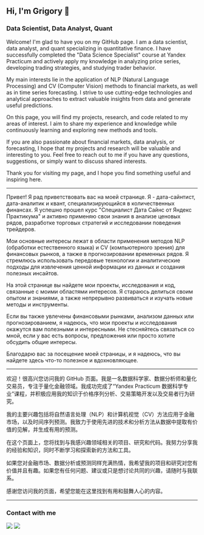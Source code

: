 ## Hi, I'm Grigory 👋
### Data Scientist, Data Analyst, Quant

Welcome! I'm glad to have you on my GitHub page. I am a data scientist, data analyst, and quant specializing in quantitative finance. I have successfully completed the "Data Science Specialist" course at Yandex Practicum and actively apply my knowledge in analyzing price series, developing trading strategies, and studying trader behavior.

My main interests lie in the application of NLP (Natural Language Processing) and CV (Computer Vision) methods to financial markets, as well as in time series forecasting. I strive to use cutting-edge technologies and analytical approaches to extract valuable insights from data and generate useful predictions.

On this page, you will find my projects, research, and code related to my areas of interest. I aim to share my experience and knowledge while continuously learning and exploring new methods and tools.

If you are also passionate about financial markets, data analysis, or forecasting, I hope that my projects and research will be valuable and interesting to you. Feel free to reach out to me if you have any questions, suggestions, or simply want to discuss shared interests.

Thank you for visiting my page, and I hope you find something useful and inspiring here.

******************************************************
Привет! Я рад приветствовать вас на моей странице. Я - дата-сайнтист, дата-аналитик и квант, специализирующийся в количественных финансах. Я успешно прошел курс "Специалист Дата Сайнс от Яндекс Практикума" и активно применяю свои знания в анализе ценовых рядов, разработке торговых стратегий и исследовании поведения трейдеров.

Мои основные интересы лежат в области применения методов NLP (обработки естественного языка) и CV (компьютерного зрения) для финансовых рынков, а также в прогнозировании временных рядов. Я стремлюсь использовать передовые технологии и аналитические подходы для извлечения ценной информации из данных и создания полезных инсайтов.

На этой странице вы найдете мои проекты, исследования и код, связанные с моими областями интересов. Я стараюсь делиться своим опытом и знаниями, а также непрерывно развиваться и изучать новые методы и инструменты.

Если вы также увлечены финансовыми рынками, анализом данных или прогнозированием, я надеюсь, что мои проекты и исследования окажутся вам полезными и интересными. Не стесняйтесь связаться со мной, если у вас есть вопросы, предложения или просто хотите обсудить общие интересы.

Благодарю вас за посещение моей страницы, и я надеюсь, что вы найдете здесь что-то полезное и вдохновляющее.

************************************************

欢迎！很高兴您访问我的 GitHub 页面。我是一名数据科学家、数据分析师和量化交易员，专注于量化金融领域。我成功完成了“Yandex Practicum 数据科学专业”课程，并积极应用我的知识于价格序列分析、交易策略开发以及交易者行为研究。

我的主要兴趣包括将自然语言处理（NLP）和计算机视觉（CV）方法应用于金融市场，以及时间序列预测。我致力于使用先进的技术和分析方法从数据中提取有价值的见解，并生成有用的预测。

在这个页面上，您将找到与我感兴趣领域相关的项目、研究和代码。我努力分享我的经验和知识，同时不断学习和探索新的方法和工具。

如果您对金融市场、数据分析或预测同样充满热情，我希望我的项目和研究对您有价值并且有趣。如果您有任何问题、建议或只是想讨论共同的兴趣，请随时与我联系。

感谢您访问我的页面，希望您能在这里找到有用和鼓舞人心的内容。

*************************************************************



### Contact with me
<a href= "https://www.linkedin.com/in/kogriv/"><img src="https://img.icons8.com/color/48/000000/linkedin.png"/></a>
<a href= "mailto:kogriv@gmail.com"><img src="https://img.icons8.com/color/48/000000/message-squared.png"/></a>

<!--
**kogriv/kogriv** is a ✨ _special_ ✨ repository because its `README.md` (this file) appears on your GitHub profile.

Here are some ideas to get you started:

- 🔭 I’m currently working on ...
- 🌱 I’m currently learning ...
- 👯 I’m looking to collaborate on ...
- 🤔 I’m looking for help with ...
- 💬 Ask me about ...
- 📫 How to reach me: ...
- 😄 Pronouns: ...
- ⚡ Fun fact: ...
-->
